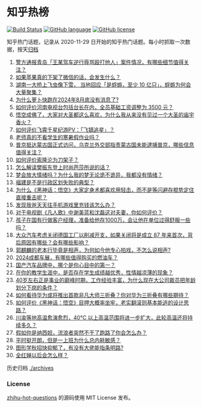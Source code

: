 # 知乎热榜
[![Build Status](https://github.com/ToWeLong/zhihu-hot-questions/workflows/CI/badge.svg)](https://github.com/ToWeLong/zhihu-hot-questions/actions)
[![GitHub language](https://img.shields.io/badge/language-golang-orange.svg)](https://golang.org/)
[![GitHub license](https://img.shields.io/github/license/ToWeLong/zhihu-hot-questions)](https://github.com/ToWeLong/zhihu-hot-questions/blob/main/LICENSE)

知乎热门话题，记录从 2020-11-29 日开始的知乎热门话题。每小时抓取一次数据，按天[归档](./archives)

<!-- BEGIN -->

1. [警方通报青岛「王某驾车逆行辱骂殴打他人」案件情况，有哪些细节值得关注？](https://www.zhihu.com/question/666081356)
1. [如果苹果真的下架了微信的话，会发生什么？](https://www.zhihu.com/question/666024251)
1. [湖南一大桥上飞虫像下雪， 当地回应「是蜉蝣，至少 10 亿只」，蜉蝣为何会大量聚集？](https://www.zhihu.com/question/665980635)
1. [为什么萝卜快跑在2024年8月底没有消息了?](https://www.zhihu.com/question/665247851)
1. [如何评价河南电视台包括台长在内，全员基础工资调整为 3500 元？](https://www.zhihu.com/question/665755302)
1. [悟空成佛了，大家对大圣都这么喜欢，为什么我从来没有见过一个大圣的庙宇香火？](https://www.zhihu.com/question/665752791)
1. [如何评价飞霄千星纪游PV：「飞镝追星」？](https://www.zhihu.com/question/666077708)
1. [老师真的不看学生的寒暑假作业吗？](https://www.zhihu.com/question/665615477)
1. [普京抵达蒙古国正式访问，乌克兰外交部指责蒙古国未能逮捕普京，哪些信息值得关注？](https://www.zhihu.com/question/666065454)
1. [如何评价索隆沦为刀架子？](https://www.zhihu.com/question/663025347)
1. [怎么解读樊振东登上时尚芭莎所说的话？](https://www.zhihu.com/question/665991484)
1. [梦会放大情绪吗？为什么我的梦无论诡不诡异，我都没有情绪？](https://www.zhihu.com/question/664318079)
1. [福建是不是行政区划失败的典型？](https://www.zhihu.com/question/580075040)
1. [为什么《黑神话：悟空》大家定身术都喜欢用轻击，而不是等闪避存棍势定住直接重击呢？](https://www.zhihu.com/question/665335639)
1. [发现我爸天天往手机游戏里充钱该怎么办？](https://www.zhihu.com/question/665977246)
1. [对于电视剧《凡人歌》中谢美蓝和沈磊这对夫妻，你如何评价？](https://www.zhihu.com/question/666013495)
1. [孩子在国有行做客户经理，准备给他存1000万，会让他在单位过得舒服一些吗？](https://www.zhihu.com/question/647964235)
1. [大众汽车考虑关闭德国工厂以削减开支，如果关闭将是成立 87 年来首次，背后原因有哪些？会有哪些影响？](https://www.zhihu.com/question/666034816)
1. [郭麒麟的老本行毕竟是相声，为何如今他专心拍戏，不怎么说相声?](https://www.zhihu.com/question/665919604)
1. [2024成都车展，有哪些值得购买的燃油车？](https://www.zhihu.com/question/665543722)
1. [国产汽车品牌中，哪个是你心目中的第一？](https://www.zhihu.com/question/664568281)
1. [在你的教学生涯中，是否存在学生成绩越优秀，性情越凉薄的现象？](https://www.zhihu.com/question/666011464)
1. [40岁左右正是事业的巅峰时期，工作经验丰富，为什么现在大公司裁员把年龄划分下岗的条件？](https://www.zhihu.com/question/661420994)
1. [如何看待华为或将推出首款非凡大师三折叠？你对华为三折叠有哪些期待？](https://www.zhihu.com/question/666064319)
1. [如何评价《黑神话：悟空》目押大概率坐牢，老实翻滚则基本能逃的设计思路？](https://www.zhihu.com/question/665994223)
1. [川渝等地高温愈演愈烈，40℃ 以上高温范围将进一步扩大，此轮高温还将持续多久？](https://www.zhihu.com/question/665973625)
1. [假如你是纳西妲，流浪者突然不干了跑路了你会怎么办？](https://www.zhihu.com/question/663031307)
1. [平时挺开朗，但是一上班为什么总内耗敏感？](https://www.zhihu.com/question/665706886)
1. [图形学秋招快抑郁了，有没有大佬能指条明路?](https://www.zhihu.com/question/665561463)
1. [全红婵以后会怎么样？](https://www.zhihu.com/question/477732195)

<!-- END -->

历史归档 [./archives](./archives)


### License
[zhihu-hot-questions](https://github.com/towelong/zhihu-hot-questions) 的源码使用 MIT License 发布。